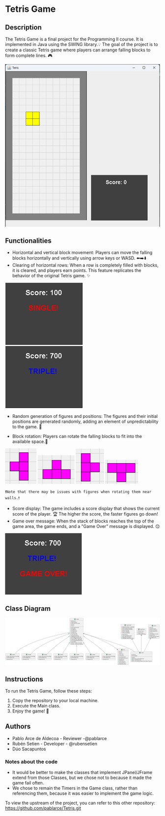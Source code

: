# Tetris Game

## Description
The Tetris Game is a final project for the Programming II course. 
It is implemented in Java using the SWING library.💡 The goal of the 
project is to create a classic Tetris game where players can arrange 
falling blocks to form complete lines. 🎮

![img_1.png](img_1.png)

## Functionalities
- Horizontal and vertical block movement: Players can move the falling blocks horizontally and vertically using arrow keys or WASD. ⬅️➡️⬇️
- Clearing of horizontal rows: When a row is completely filled with blocks, it is cleared, and players earn points. This feature replicates the behavior of the original Tetris game. ✨

![img_2.png](img_2.png) ![img_7.png](img_7.png)

- Random generation of figures and positions: The figures and their initial positions are generated randomly, adding an element of unpredictability to the game. 🎲

- Block rotation: Players can rotate the falling blocks to fit into the available space.🔄

![img_3.png](img_3.png) ![img_4.png](img_4.png) ![img_5.png](img_5.png) ![img_6.png](img_6.png)

    ❗Note that there may be issues with figures when rotating them near walls.❗
- Score display: The game includes a score display that shows the current score of the player. 🏆 The higher the score, the faster figures go down!
- Game over message: When the stack of blocks reaches the top of the game area, the game ends, and a "Game Over" message is displayed. 😔

![img_8.png](img_8.png)

## Class Diagram
![img.png](img.png)


## Instructions
To run the Tetris Game, follow these steps:
1. Copy the repository to your local machine.
2. Execute the Main class.
3. Enjoy the game! 🎉

## Authors
- Pablo Arce de Aldecoa - Reviewer -@pablarce
- Rubén Setien - Developer - @rubensetien
- Dúo Sacapuntos

### Notes about the code
- It would be better to make the classes that implement JPanel/JFrame extend from those Classes, but we chose not to because it made the game fail often.
- We chose to remain the Timers in the Game class, rather than referencing them, because it was easier to implement the game logic.

To view the upstream of the project, you can refer to this other repository: https://github.com/pablarce/Tetris.git